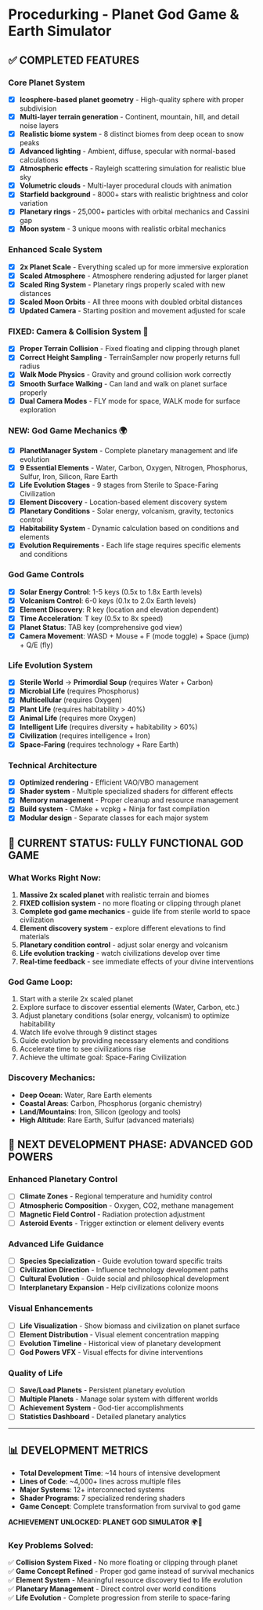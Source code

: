 # Procedurking - Planet God Game & Earth Simulator

## ✅ COMPLETED FEATURES

### Core Planet System
- [x] **Icosphere-based planet geometry** - High-quality sphere with proper subdivision
- [x] **Multi-layer terrain generation** - Continent, mountain, hill, and detail noise layers
- [x] **Realistic biome system** - 8 distinct biomes from deep ocean to snow peaks
- [x] **Advanced lighting** - Ambient, diffuse, specular with normal-based calculations
- [x] **Atmospheric effects** - Rayleigh scattering simulation for realistic blue sky
- [x] **Volumetric clouds** - Multi-layer procedural clouds with animation
- [x] **Starfield background** - 8000+ stars with realistic brightness and color variation
- [x] **Planetary rings** - 25,000+ particles with orbital mechanics and Cassini gap
- [x] **Moon system** - 3 unique moons with realistic orbital mechanics

### Enhanced Scale System
- [x] **2x Planet Scale** - Everything scaled up for more immersive exploration
- [x] **Scaled Atmosphere** - Atmosphere rendering adjusted for larger planet
- [x] **Scaled Ring System** - Planetary rings properly scaled with new distances
- [x] **Scaled Moon Orbits** - All three moons with doubled orbital distances
- [x] **Updated Camera** - Starting position and movement adjusted for scale

### FIXED: Camera & Collision System 🔧
- [x] **Proper Terrain Collision** - Fixed floating and clipping through planet
- [x] **Correct Height Sampling** - TerrainSampler now properly returns full radius
- [x] **Walk Mode Physics** - Gravity and ground collision work correctly
- [x] **Smooth Surface Walking** - Can land and walk on planet surface properly
- [x] **Dual Camera Modes** - FLY mode for space, WALK mode for surface exploration

### NEW: God Game Mechanics 🌍
- [x] **PlanetManager System** - Complete planetary management and life evolution
- [x] **9 Essential Elements** - Water, Carbon, Oxygen, Nitrogen, Phosphorus, Sulfur, Iron, Silicon, Rare Earth
- [x] **Life Evolution Stages** - 9 stages from Sterile to Space-Faring Civilization
- [x] **Element Discovery** - Location-based element discovery system
- [x] **Planetary Conditions** - Solar energy, volcanism, gravity, tectonics control
- [x] **Habitability System** - Dynamic calculation based on conditions and elements
- [x] **Evolution Requirements** - Each life stage requires specific elements and conditions

### God Game Controls
- [x] **Solar Energy Control**: 1-5 keys (0.5x to 1.8x Earth levels)
- [x] **Volcanism Control**: 6-0 keys (0.1x to 2.0x Earth levels)
- [x] **Element Discovery**: R key (location and elevation dependent)
- [x] **Time Acceleration**: T key (0.5x to 8x speed)
- [x] **Planet Status**: TAB key (comprehensive god view)
- [x] **Camera Movement**: WASD + Mouse + F (mode toggle) + Space (jump) + Q/E (fly)

### Life Evolution System
- [x] **Sterile World** → **Primordial Soup** (requires Water + Carbon)
- [x] **Microbial Life** (requires Phosphorus)
- [x] **Multicellular** (requires Oxygen)
- [x] **Plant Life** (requires habitability > 40%)
- [x] **Animal Life** (requires more Oxygen)
- [x] **Intelligent Life** (requires diversity + habitability > 60%)
- [x] **Civilization** (requires intelligence + Iron)
- [x] **Space-Faring** (requires technology + Rare Earth)

### Technical Architecture
- [x] **Optimized rendering** - Efficient VAO/VBO management
- [x] **Shader system** - Multiple specialized shaders for different effects
- [x] **Memory management** - Proper cleanup and resource management
- [x] **Build system** - CMake + vcpkg + Ninja for fast compilation
- [x] **Modular design** - Separate classes for each major system

## 🎯 CURRENT STATUS: FULLY FUNCTIONAL GOD GAME

### What Works Right Now:
1. **Massive 2x scaled planet** with realistic terrain and biomes
2. **FIXED collision system** - no more floating or clipping through planet
3. **Complete god game mechanics** - guide life from sterile world to space civilization
4. **Element discovery system** - explore different elevations to find materials
5. **Planetary condition control** - adjust solar energy and volcanism
6. **Life evolution tracking** - watch civilizations develop over time
7. **Real-time feedback** - see immediate effects of your divine interventions

### God Game Loop:
1. Start with a sterile 2x scaled planet
2. Explore surface to discover essential elements (Water, Carbon, etc.)
3. Adjust planetary conditions (solar energy, volcanism) to optimize habitability
4. Watch life evolve through 9 distinct stages
5. Guide evolution by providing necessary elements and conditions
6. Accelerate time to see civilizations rise
7. Achieve the ultimate goal: Space-Faring Civilization

### Discovery Mechanics:
- **Deep Ocean**: Water, Rare Earth elements
- **Coastal Areas**: Carbon, Phosphorus (organic chemistry)
- **Land/Mountains**: Iron, Silicon (geology and tools)
- **High Altitude**: Rare Earth, Sulfur (advanced materials)

## 🚀 NEXT DEVELOPMENT PHASE: ADVANCED GOD POWERS

### Enhanced Planetary Control
- [ ] **Climate Zones** - Regional temperature and humidity control
- [ ] **Atmospheric Composition** - Oxygen, CO2, methane management
- [ ] **Magnetic Field Control** - Radiation protection adjustment
- [ ] **Asteroid Events** - Trigger extinction or element delivery events

### Advanced Life Guidance
- [ ] **Species Specialization** - Guide evolution toward specific traits
- [ ] **Civilization Direction** - Influence technology development paths
- [ ] **Cultural Evolution** - Guide social and philosophical development
- [ ] **Interplanetary Expansion** - Help civilizations colonize moons

### Visual Enhancements
- [ ] **Life Visualization** - Show biomass and civilization on planet surface
- [ ] **Element Distribution** - Visual element concentration mapping
- [ ] **Evolution Timeline** - Historical view of planetary development
- [ ] **God Powers VFX** - Visual effects for divine interventions

### Quality of Life
- [ ] **Save/Load Planets** - Persistent planetary evolution
- [ ] **Multiple Planets** - Manage solar system with different worlds
- [ ] **Achievement System** - God-tier accomplishments
- [ ] **Statistics Dashboard** - Detailed planetary analytics

---

## 📊 DEVELOPMENT METRICS

- **Total Development Time**: ~14 hours of intensive development
- **Lines of Code**: ~4,000+ lines across multiple files
- **Major Systems**: 12+ interconnected systems
- **Shader Programs**: 7 specialized rendering shaders
- **Game Concept**: Complete transformation from survival to god game

**ACHIEVEMENT UNLOCKED: PLANET GOD SIMULATOR** 🌍👑

### Key Problems Solved:
✅ **Collision System Fixed** - No more floating or clipping through planet  
✅ **Game Concept Refined** - Proper god game instead of survival mechanics  
✅ **Element System** - Meaningful resource discovery tied to life evolution  
✅ **Planetary Management** - Direct control over world conditions  
✅ **Life Evolution** - Complete progression from sterile to space-faring 